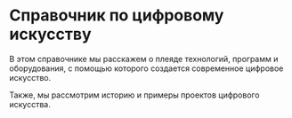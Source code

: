 # Справочник по цифровому искусству

В этом справочнике мы расскажем о плеяде технологий, программ и оборудования, с помощью которого создается современное цифровое искусство.

Также, мы рассмотрим историю и примеры проектов цифрового искусства.

